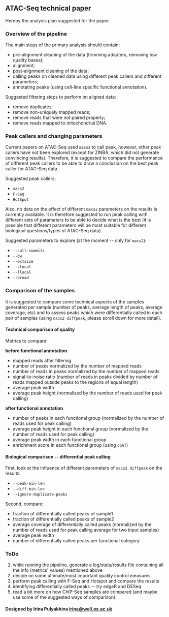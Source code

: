 ATAC-Seq technical paper
--------------------------------------

Hereby the analysis plan suggested for the paper.

### Overview of the pipeline

The main steps of the primary analysis should contain:

- pre-alignment cleaning of the data (trimming adapters,
removing low quality bases);
- alignment;
- post-alignment cleaning of the data;
- calling peaks on cleaned data using different peak callers
and different parameters;
- annotating peaks (using cell-line specific functional
annotation).

Suggested filtering steps to perform on aligned data:

- remove duplicates;
- remove non-uniquely mapped reads;
- remove reads that were not paired properly;
- remove reads mapped to mitochondrial DNA.


### Peak callers and changing parameters

Current papers on ATAC-Seq used `macs2` to call peak, however,
other peak callers have not been explored (except for ZINBA,
which did not generate convincing results). Therefore, it is
suggested to compare the performance of different peak callers
to be able to draw a conclusion on the best peak caller for
ATAC-Seq data.

Suggested peak callers:

- `macs2`
- `F-Seq`
- `HotSpot`

Also, no data on the effect of different `macs2` parameters on
the results is currently available. It is therefore suggested to
run peak calling with different sets of parameters to be able
to decide what is the best (it is possible that different parameters
will be most suitable for different biological questions/types of
ATAC-Seq data).

Suggested parameters to explore (at the moment -- only for
`macs2`):

- `--call-summits`
- `--bw`
- `--extsize`
- `--slocal`
- `--llocal`
- `--broad`


### Comparison of the samples

It is suggested to compare some technical aspects
of the samples generated per sample (number of peaks,
average length of peaks, average coverage, etc) and to
assess peaks which were differentially called in each
pair of samples (using `macs2 diffpeak`, please scroll
down for more detail).

#### Technical comparison of quality

Metrics to compare:

**before functional annotation**

- mapped reads after filtering
- number of peaks normalized by the number of mapped reads
- number of reads in peaks normalized by the number of mapped reads
- signal-to-noise ratio (number of reads in peaks divided by number
of reads mapped outside peaks to the regions of equal length)
- average peak width
- average peak height (normalized by the number of reads used for
peak calling)

**after functional annotation**

- number of peaks in each functional group (normalized by the
number of reads used for peak calling)
- average peak height in each functional group (normalized by the
number of reads used for peak calling)
- average peak width in each functional group
- enrichment score in each functional group (using `cGAT`)


#### Biological comparison -- differential peak calling

First, look at the influence of different parameters of
`macs2 diffpeak` on the results:

- `--peak-min-len`
- `--diff-min-len`
- `--ignore-duplicate-peaks`

Second, compare:

- fraction of differentially called peaks of sample1
- fraction of differentially called peaks of sample2
- average coverage of differentially called peaks
(normalized by the number of reads used for peak calling
average for two input samples)
- average peak width
- number of differentially called peaks per functional category


### ToDo

1. while running the pipeline, generate a log/stats/results file
   containing all the info (metrics' values) mentioned above
2. decide on some ultimate/most important quality control measures
3. perform peak calling with F-Seq and Hotspot and compare the results
4. identifying differentially called peaks -- try edgeR and DESeq
5. read a bit more on how ChIP-Seq samples are compared (and maybe use
   some of the suggested ways of comparison).


#### Designed by Irina Pulyakhina irina@well.ox.ac.uk

